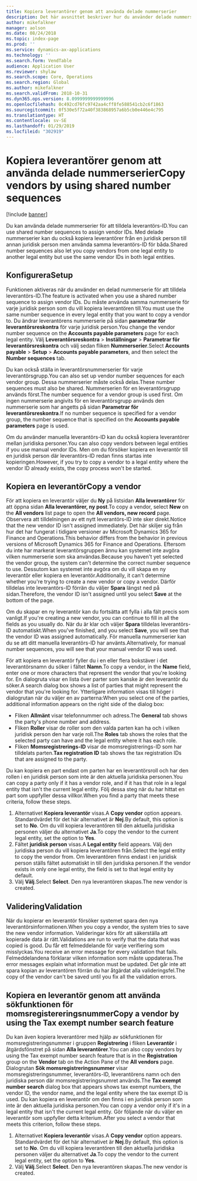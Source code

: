 ```yaml
---
title: Kopiera leverantörer genom att använda delade nummerserier
description: Det här avsnittet beskriver hur du använder delade nummerserier för att kopiera en leverantör till en annan juridisk person men behålla samma leverantörs-ID.
author: mikefalkner
manager: aolson
ms.date: 08/24/2018
ms.topic: index-page
ms.prod: ''
ms.service: dynamics-ax-applications
ms.technology: ''
ms.search.form: VendTable
audience: Application User
ms.reviewer: shylaw
ms.search.scope: Core, Operations
ms.search.region: Global
ms.author: mikefalkner
ms.search.validFrom: 2018-10-31
ms.dyn365.ops.version: 8.0999999999999996
ms.openlocfilehash: 0c492cd76fc9742aa4cff8fe588541cb2c6f1863
ms.sourcegitcommit: 0f530e5f72a40f383868957a6b5cb0e446e4c795
ms.translationtype: HT
ms.contentlocale: sv-SE
ms.lasthandoff: 01/29/2019
ms.locfileid: "302919"
---
```

# <a name="copy-vendors-by-using-shared-number-sequences"></a><span data-ttu-id="e678a-103">Kopiera leverantörer genom att använda delade nummerserier</span><span class="sxs-lookup"><span data-stu-id="e678a-103">Copy vendors by using shared number sequences</span></span>

[!include [banner](../includes/banner.md)]

<span data-ttu-id="e678a-104">Du kan använda delade nummerserier för att tilldela leverantörs-ID.</span><span class="sxs-lookup"><span data-stu-id="e678a-104">You can use shared number sequences to assign vendor IDs.</span></span> <span data-ttu-id="e678a-105">Med delade nummerserier kan du också kopiera leverantörer från en juridisk person till annan juridisk person men använda samma leverantörs-ID för båda.</span><span class="sxs-lookup"><span data-stu-id="e678a-105">Shared number sequences also let you copy vendors from one legal entity to another legal entity but use the same vendor IDs in both legal entities.</span></span>

## <a name="setup"></a><span data-ttu-id="e678a-106">Konfigurera</span><span class="sxs-lookup"><span data-stu-id="e678a-106">Setup</span></span>

<span data-ttu-id="e678a-107">Funktionen aktiveras när du använder en delad nummerserie för att tilldela leverantörs-ID.</span><span class="sxs-lookup"><span data-stu-id="e678a-107">The feature is activated when you use a shared number sequence to assign vendor IDs.</span></span> <span data-ttu-id="e678a-108">Du måste använda samma nummerserie för varje juridisk person som du vill kopiera leverantören till.</span><span class="sxs-lookup"><span data-stu-id="e678a-108">You must use the same number sequence in every legal entity that you want to copy a vendor to.</span></span> <span data-ttu-id="e678a-109">Du ändrar leverantörens nummerserie på sidan **parametrar för leverantörsreskontra** för varje juridisk person.</span><span class="sxs-lookup"><span data-stu-id="e678a-109">You change the vendor number sequence on the **Accounts payable parameters** page for each legal entity.</span></span> <span data-ttu-id="e678a-110">Välj **Leverantörsreskontra** \> **Inställningar** \> **Parametrar för leverantörsreskontra** och välj sedan fliken **Nummerserier**.</span><span class="sxs-lookup"><span data-stu-id="e678a-110">Select **Accounts payable** \> **Setup** \> **Accounts payable parameters**, and then select the **Number sequences** tab.</span></span>

<span data-ttu-id="e678a-111">Du kan också ställa in leverantörsnummerserier för varje leverantörsgrupp.</span><span class="sxs-lookup"><span data-stu-id="e678a-111">You can also set up vendor number sequences for each vendor group.</span></span> <span data-ttu-id="e678a-112">Dessa nummerserier måste också delas.</span><span class="sxs-lookup"><span data-stu-id="e678a-112">These number sequences must also be shared.</span></span> <span data-ttu-id="e678a-113">Nummerserien för en leverantörsgrupp används först.</span><span class="sxs-lookup"><span data-stu-id="e678a-113">The number sequence for a vendor group is used first.</span></span> <span data-ttu-id="e678a-114">Om ingen nummerserie angivits för en leverantörsgrupp används den nummerserie som har angetts på sidan **Parametrar för leverantörsreskontra**.</span><span class="sxs-lookup"><span data-stu-id="e678a-114">If no number sequence is specified for a vendor group, the number sequence that is specified on the **Accounts payable parameters** page is used.</span></span>

<span data-ttu-id="e678a-115">Om du använder manuella leverantörs-ID kan du också kopiera leverantörer mellan juridiska personer.</span><span class="sxs-lookup"><span data-stu-id="e678a-115">You can also copy vendors between legal entities if you use manual vendor IDs.</span></span> <span data-ttu-id="e678a-116">Men om du försöker kopiera en leverantör till en juridisk person där leverantörs-ID redan finns startas inte kopieringen.</span><span class="sxs-lookup"><span data-stu-id="e678a-116">However, if you try to copy a vendor to a legal entity where the vendor ID already exists, the copy process won't be started.</span></span>

## <a name="copy-a-vendor"></a><span data-ttu-id="e678a-117">Kopiera en leverantör</span><span class="sxs-lookup"><span data-stu-id="e678a-117">Copy a vendor</span></span>

<span data-ttu-id="e678a-118">För att kopiera en leverantör väljer du **Ny** på listsidan **Alla leverantörer** för att öppna sidan **Alla leverantörer, ny post**.</span><span class="sxs-lookup"><span data-stu-id="e678a-118">To copy a vendor, select **New** on the **All vendors** list page to open the **All vendors, new record** page.</span></span> <span data-ttu-id="e678a-119">Observera att tilldelningen av ett nytt leverantörs-ID inte sker direkt.</span><span class="sxs-lookup"><span data-stu-id="e678a-119">Notice that the new vendor ID isn't assigned immediately.</span></span> <span data-ttu-id="e678a-120">Det här skiljer sig från hur det har fungerat i tidigare versioner av Microsoft Dynamics 365 for Finance and Operations.</span><span class="sxs-lookup"><span data-stu-id="e678a-120">This behavior differs from the behavior in previous versions of Microsoft Dynamics 365 for Finance and Operations.</span></span> <span data-ttu-id="e678a-121">Eftersom du inte har markerat leverantörsgruppen ännu kan systemet inte avgöra vilken nummerserie som ska användas.</span><span class="sxs-lookup"><span data-stu-id="e678a-121">Because you haven't yet selected the vendor group, the system can't determine the correct number sequence to use.</span></span> <span data-ttu-id="e678a-122">Dessutom kan systemet inte avgöra om du vill skapa en ny leverantör eller kopiera en leverantör.</span><span class="sxs-lookup"><span data-stu-id="e678a-122">Additionally, it can't determine whether you're trying to create a new vendor or copy a vendor.</span></span> <span data-ttu-id="e678a-123">Därför tilldelas inte leverantörs-ID förrän du väljer **Spara** längst ned på sidan.</span><span class="sxs-lookup"><span data-stu-id="e678a-123">Therefore, the vendor ID isn't assigned until you select **Save** at the bottom of the page.</span></span>

<span data-ttu-id="e678a-124">Om du skapar en ny leverantör kan du fortsätta att fylla i alla fält precis som vanligt.</span><span class="sxs-lookup"><span data-stu-id="e678a-124">If you're creating a new vendor, you can continue to fill in all the fields as you usually do.</span></span> <span data-ttu-id="e678a-125">När du är klar och väljer **Spara** tilldelas leverantörs-ID automatiskt.</span><span class="sxs-lookup"><span data-stu-id="e678a-125">When you've finished, and you select **Save**, you will see that the vendor ID was assigned automatically.</span></span> <span data-ttu-id="e678a-126">För manuella nummerserier kan du se att ditt manuella leverantörs-ID har använts.</span><span class="sxs-lookup"><span data-stu-id="e678a-126">Alternatively, for manual number sequences, you will see that your manual vendor ID was used.</span></span>

<span data-ttu-id="e678a-127">För att kopiera en leverantör fyller du i en eller flera bokstäver i det leverantörsnamn du söker i fältet **Namn**.</span><span class="sxs-lookup"><span data-stu-id="e678a-127">To copy a vendor, in the **Name** field, enter one or more characters that represent the vendor that you're looking for.</span></span> <span data-ttu-id="e678a-128">En dialogruta visar en lista över parter som kanske är den leverantör du söker.</span><span class="sxs-lookup"><span data-stu-id="e678a-128">A search dialog box shows a list of parties that might represent the vendor that you're looking for.</span></span> <span data-ttu-id="e678a-129">Ytterligare information visas till höger i dialogrutan när du väljer en av parterna:</span><span class="sxs-lookup"><span data-stu-id="e678a-129">When you select one of the parties, additional information appears on the right side of the dialog box:</span></span>

- <span data-ttu-id="e678a-130">Fliken **Allmänt** visar telefonnummer och adress.</span><span class="sxs-lookup"><span data-stu-id="e678a-130">The **General** tab shows the party's phone number and address.</span></span>
- <span data-ttu-id="e678a-131">Fliken **Roller** visar de roller som den valda parten kan ha och i vilken juridisk person den har varje roll.</span><span class="sxs-lookup"><span data-stu-id="e678a-131">The **Roles** tab shows the roles that the selected party can have and the legal entity where it has each role.</span></span>
- <span data-ttu-id="e678a-132">Fliken **Momsregistrerings-ID** visar de momsregistrerings-ID som har tilldelats parten.</span><span class="sxs-lookup"><span data-stu-id="e678a-132">**Tax registration ID** tab shows the tax registration IDs that are assigned to the party.</span></span>

<span data-ttu-id="e678a-133">Du kan kopiera en part endast om parten har en leverantörsroll och har den rollen i en juridisk person som inte är den aktuella juridiska personen.</span><span class="sxs-lookup"><span data-stu-id="e678a-133">You can copy a party only if it has a vendor role, and if it has that role in a legal entity that isn't the current legal entity.</span></span> <span data-ttu-id="e678a-134">Följ dessa steg när du har hittat en part som uppfyller dessa villkor.</span><span class="sxs-lookup"><span data-stu-id="e678a-134">When you find a party that meets these criteria, follow these steps.</span></span>

1. <span data-ttu-id="e678a-135">Alternativet **Kopiera leverantör** visas.</span><span class="sxs-lookup"><span data-stu-id="e678a-135">A **Copy vendor** option appears.</span></span> <span data-ttu-id="e678a-136">Standardvärdet för det här alternativet är **Nej**.</span><span class="sxs-lookup"><span data-stu-id="e678a-136">By default, this option is set to **No**.</span></span> <span data-ttu-id="e678a-137">Om du vill kopiera leverantören till den aktuella juridiska personen väljer du alternativet **Ja**.</span><span class="sxs-lookup"><span data-stu-id="e678a-137">To copy the vendor to the current legal entity, set the option to **Yes**.</span></span> 
2. <span data-ttu-id="e678a-138">Fältet **juridisk person** visas.</span><span class="sxs-lookup"><span data-stu-id="e678a-138">A **Legal entity** field appears.</span></span> <span data-ttu-id="e678a-139">Välj den juridiska person du vill kopiera leverantören från.</span><span class="sxs-lookup"><span data-stu-id="e678a-139">Select the legal entity to copy the vendor from.</span></span> <span data-ttu-id="e678a-140">Om leverantören finns endast i en juridisk person ställs fältet automatiskt in till den juridiska personen.</span><span class="sxs-lookup"><span data-stu-id="e678a-140">If the vendor exists in only one legal entity, the field is set to that legal entity by default.</span></span>
3. <span data-ttu-id="e678a-141">Välj **Välj**.</span><span class="sxs-lookup"><span data-stu-id="e678a-141">Select **Select**.</span></span> <span data-ttu-id="e678a-142">Den nya leverantören skapas.</span><span class="sxs-lookup"><span data-stu-id="e678a-142">The new vendor is created.</span></span>

## <a name="validation"></a><span data-ttu-id="e678a-143">Validering</span><span class="sxs-lookup"><span data-stu-id="e678a-143">Validation</span></span>

<span data-ttu-id="e678a-144">När du kopierar en leverantör försöker systemet spara den nya leverantörsinformationen.</span><span class="sxs-lookup"><span data-stu-id="e678a-144">When you copy a vendor, the system tries to save the new vendor information.</span></span> <span data-ttu-id="e678a-145">Valideringar körs för att säkerställa att kopierade data är rätt.</span><span class="sxs-lookup"><span data-stu-id="e678a-145">Validations are run to verify that the data that was copied is good.</span></span> <span data-ttu-id="e678a-146">Du får ett felmeddelande för varje verifiering som misslyckas.</span><span class="sxs-lookup"><span data-stu-id="e678a-146">You receive an error message for every validation that fails.</span></span> <span data-ttu-id="e678a-147">Felmeddelandena förklarar vilken information som måste uppdateras.</span><span class="sxs-lookup"><span data-stu-id="e678a-147">The error messages explain what information must be updated.</span></span> <span data-ttu-id="e678a-148">Det går inte att spara kopian av leverantören förrän du har åtgärdat alla valideringsfel.</span><span class="sxs-lookup"><span data-stu-id="e678a-148">The copy of the vendor can't be saved until you fix all the validation errors.</span></span>

## <a name="copy-a-vendor-by-using-the-tax-exempt-number-search-feature"></a><span data-ttu-id="e678a-149">Kopiera en leverantör genom att använda sökfunktionen för momsregistereringsnummer</span><span class="sxs-lookup"><span data-stu-id="e678a-149">Copy a vendor by using the Tax exempt number search feature</span></span>

<span data-ttu-id="e678a-150">Du kan även kopiera leverantörer med hjälp av sökfunktionen för momsregistreringsnummer i gruppen **Registrering** i fliken **Leverantör** i åtgärdsfönstret på sidan **Alla leverantörer**.</span><span class="sxs-lookup"><span data-stu-id="e678a-150">You can also copy vendors by using the Tax exempt number search feature that is in the **Registration** group on the **Vendor** tab on the Action Pane of the **All vendors** page.</span></span> <span data-ttu-id="e678a-151">Dialogrutan **Sök momsregistreringsnummer** visar momsregistreringsnummer, leverantörs-ID, leverantörens namn och den juridiska person där momsregistreringsnumret används.</span><span class="sxs-lookup"><span data-stu-id="e678a-151">The **Tax exempt number search** dialog box that appears shows tax exempt numbers, the vendor ID, the vendor name, and the legal entity where the tax exempt ID is used.</span></span> <span data-ttu-id="e678a-152">Du kan kopiera en leverantör om den finns i en juridisk person som inte är den aktuella juridiska personen.</span><span class="sxs-lookup"><span data-stu-id="e678a-152">You can copy a vendor only if it's in a legal entity that isn't the current legal entity.</span></span> <span data-ttu-id="e678a-153">Gör följande när du väljer en leverantör som uppfyller detta kriterium.</span><span class="sxs-lookup"><span data-stu-id="e678a-153">After you select a vendor that meets this criterion, follow these steps.</span></span>

1. <span data-ttu-id="e678a-154">Alternativet **Kopiera leverantör** visas.</span><span class="sxs-lookup"><span data-stu-id="e678a-154">A **Copy vendor** option appears.</span></span> <span data-ttu-id="e678a-155">Standardvärdet för det här alternativet är **Nej**.</span><span class="sxs-lookup"><span data-stu-id="e678a-155">By default, this option is set to **No**.</span></span> <span data-ttu-id="e678a-156">Om du vill kopiera leverantören till den aktuella juridiska personen väljer du alternativet **Ja**.</span><span class="sxs-lookup"><span data-stu-id="e678a-156">To copy the vendor to the current legal entity, set the option to **Yes**.</span></span>
2. <span data-ttu-id="e678a-157">Välj **Välj**.</span><span class="sxs-lookup"><span data-stu-id="e678a-157">Select **Select**.</span></span> <span data-ttu-id="e678a-158">Den nya leverantören skapas.</span><span class="sxs-lookup"><span data-stu-id="e678a-158">The new vendor is created.</span></span>

